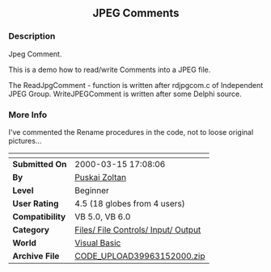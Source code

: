 ﻿<div align="center">

## JPEG Comments


</div>

### Description

Jpeg Comment.

This is a demo how to read/write Comments into a JPEG file.

The ReadJpgComment - function is written after rdjpgcom.c of Independent JPEG Group. WriteJPEGComment is written after some Delphi source.
 
### More Info
 
I've commented the Rename procedures in the code, not to loose original pictures...


<span>             |<span>
---                |---
**Submitted On**   |2000-03-15 17:08:06
**By**             |[Puskai Zoltan](https://github.com/Planet-Source-Code/PSCIndex/blob/master/ByAuthor/puskai-zoltan.md)
**Level**          |Beginner
**User Rating**    |4.5 (18 globes from 4 users)
**Compatibility**  |VB 5\.0, VB 6\.0
**Category**       |[Files/ File Controls/ Input/ Output](https://github.com/Planet-Source-Code/PSCIndex/blob/master/ByCategory/files-file-controls-input-output__1-3.md)
**World**          |[Visual Basic](https://github.com/Planet-Source-Code/PSCIndex/blob/master/ByWorld/visual-basic.md)
**Archive File**   |[CODE\_UPLOAD39963152000\.zip](https://github.com/Planet-Source-Code/puskai-zoltan-jpeg-comments__1-6608/archive/master.zip)








